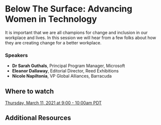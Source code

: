 # Below The Surface: Advancing Women in Technology

It is important that we are all champions for change and inclusion in our workplace and lives. In this session we will hear from a few folks about how they are creating change for a better workplace.

### Speakers

- __Dr Sarah Guthals__, Principal Program Manager, Microsoft
- __Eleanor Dallaway__, Editorial Director, Reed Exhibitions
- __Nicole Napiltonia__, VP Global Alliances, Barracuda

## Where to watch

[Thursday, March 11, 2021 at 9:00 - 10:00am PDT](http://bit.ly/AdvWomenPanel)

## Additional Resources
